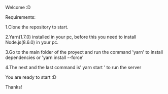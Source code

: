 Welcome :D

Requirements:

1.Clone the repository to start.

2.Yarn(1.7.0) installed in your pc, before this you need to install Node.js(8.6.0) in your pc.

3.Go to the main folder of the proyect and run the command 'yarn' to install dependencies or 'yarn install --force'

4.The next and the last command is' yarn start ' to run the server

You are ready to start :D

Thanks!
